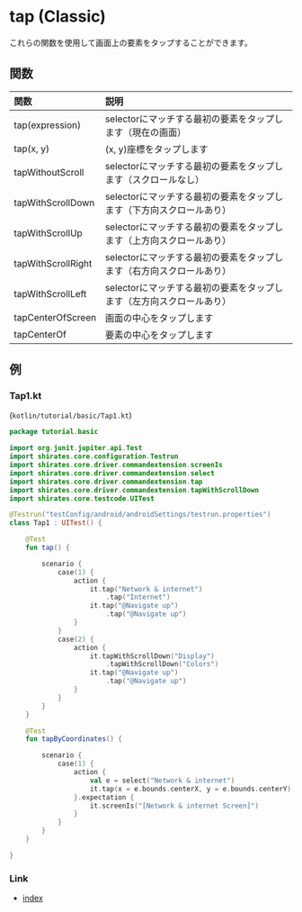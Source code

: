 # tap (Classic)

これらの関数を使用して画面上の要素をタップすることができます。

## 関数

| 関数                 | 説明                                     |
|:-------------------|:---------------------------------------|
| tap(expression)    | selectorにマッチする最初の要素をタップします（現在の画面）      |
| tap(x, y)          | (x, y)座標をタップします                        |
| tapWithoutScroll   | selectorにマッチする最初の要素をタップします（スクロールなし）    |
| tapWithScrollDown  | selectorにマッチする最初の要素をタップします（下方向スクロールあり） |
| tapWithScrollUp    | selectorにマッチする最初の要素をタップします（上方向スクロールあり） |
| tapWithScrollRight | selectorにマッチする最初の要素をタップします（右方向スクロールあり） |
| tapWithScrollLeft  | selectorにマッチする最初の要素をタップします（左方向スクロールあり） |
| tapCenterOfScreen  | 画面の中心をタップします                           |
| tapCenterOf        | 要素の中心をタップします                           |

## 例

### Tap1.kt

(`kotlin/tutorial/basic/Tap1.kt`)

```kotlin
package tutorial.basic

import org.junit.jupiter.api.Test
import shirates.core.configuration.Testrun
import shirates.core.driver.commandextension.screenIs
import shirates.core.driver.commandextension.select
import shirates.core.driver.commandextension.tap
import shirates.core.driver.commandextension.tapWithScrollDown
import shirates.core.testcode.UITest

@Testrun("testConfig/android/androidSettings/testrun.properties")
class Tap1 : UITest() {

    @Test
    fun tap() {

        scenario {
            case(1) {
                action {
                    it.tap("Network & internet")
                        .tap("Internet")
                    it.tap("@Navigate up")
                        .tap("@Navigate up")
                }
            }
            case(2) {
                action {
                    it.tapWithScrollDown("Display")
                        .tapWithScrollDown("Colors")
                    it.tap("@Navigate up")
                        .tap("@Navigate up")
                }
            }
        }
    }

    @Test
    fun tapByCoordinates() {

        scenario {
            case(1) {
                action {
                    val e = select("Network & internet")
                    it.tap(x = e.bounds.centerX, y = e.bounds.centerY)
                }.expectation {
                    it.screenIs("[Network & internet Screen]")
                }
            }
        }
    }

}
```

### Link

- [index](../../../index_ja.md)
